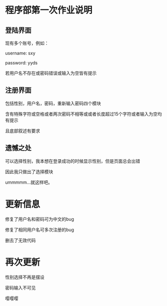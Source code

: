 # 程序部第一次作业说明
## 登陆界面
现有多个账号，例如：

username: sxy

password: yyds

若用户名不存在或密码错误或输入为空皆有提示
## 注册界面
包括性别，用户名，密码，重新输入密码四个模块

含有特殊字符或空格或者两次密码不相等或或者长度超过15个字符或者输入为空均有提示

且底部叙述有要求
## 遗憾之处
可以选择性别，我本想在登录成功的时候显示性别，但是页面总会出错

因此我只做出了选择模块

ummmmm...就这样吧。


# 更新信息
修复了用户名和密码可为中文的bug

修复了相同用户名可多次注册的bug

删去了无效代码

# 再次更新
性别选择不再是摆设

密码输入不可见

嘤嘤嘤

